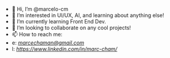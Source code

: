 - 👋 Hi, I’m @marcelo-cm
- 👀 I’m interested in UI/UX, AI, and learning about anything else!
- 🌱 I’m currently learning Front End Dev.
- 💞️ I’m looking to collaborate on any cool projects!
- 📫 How to reach me:
-   e: <em> marcechaman@gmail.com </em>
-   l: <em> https://www.linkedin.com/in/marc-cham/ </em>

<!---
marcelo-cm/marcelo-cm is a ✨ special ✨ repository because its `README.md` (this file) appears on your GitHub profile.
You can click the Preview link to take a look at your changes.
--->
